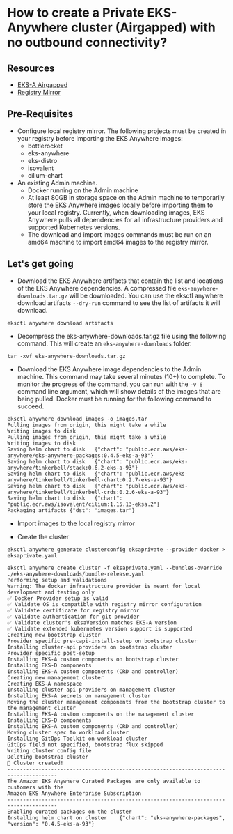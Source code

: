 # How to create a Private EKS-Anywhere cluster (Airgapped) with no outbound connectivity?

## Resources
- [EKS-A Airgapped](https://anywhere.eks.amazonaws.com/docs/getting-started/airgapped/)
- [Registry Mirror](https://anywhere.eks.amazonaws.com/docs/getting-started/optional/registrymirror/)

## Pre-Requisites
- Configure local registry mirror. The following projects must be created in your registry before importing the EKS Anywhere images:
    - bottlerocket
    - eks-anywhere
    - eks-distro
    - isovalent
    - cilium-chart
- An existing Admin machine.
    - Docker running on the Admin machine
    - At least 80GB in storage space on the Admin machine to temporarily store the EKS Anywhere images locally before importing them to your local registry. Currently, when downloading images, EKS Anywhere pulls all dependencies for all infrastructure providers and supported Kubernetes versions.
    - The download and import images commands must be run on an amd64 machine to import amd64 images to the registry mirror.

## Let's get going

- Download the EKS Anywhere artifacts that contain the list and locations of the EKS Anywhere dependencies. A compressed file `eks-anywhere-downloads.tar.gz` will be downloaded. You can use the eksctl anywhere download artifacts `--dry-run` command to see the list of artifacts it will download.

```
eksctl anywhere download artifacts
```

- Decompress the eks-anywhere-downloads.tar.gz file using the following command. This will create an `eks-anywhere-downloads` folder.

```
tar -xvf eks-anywhere-downloads.tar.gz
```

- Download the EKS Anywhere image dependencies to the Admin machine. This command may take several minutes (10+) to complete. To monitor the progress of the command, you can run with the `-v 6` command line argument, which will show details of the images that are being pulled. Docker must be running for the following command to succeed.

```
eksctl anywhere download images -o images.tar
Pulling images from origin, this might take a while
Writing images to disk
Pulling images from origin, this might take a while
Writing images to disk
Saving helm chart to disk	{"chart": "public.ecr.aws/eks-anywhere/eks-anywhere-packages:0.4.5-eks-a-93"}
Saving helm chart to disk	{"chart": "public.ecr.aws/eks-anywhere/tinkerbell/stack:0.6.2-eks-a-93"}
Saving helm chart to disk	{"chart": "public.ecr.aws/eks-anywhere/tinkerbell/tinkerbell-chart:0.2.7-eks-a-93"}
Saving helm chart to disk	{"chart": "public.ecr.aws/eks-anywhere/tinkerbell/tinkerbell-crds:0.2.6-eks-a-93"}
Saving helm chart to disk	{"chart": "public.ecr.aws/isovalent/cilium:1.15.13-eksa.2"}
Packaging artifacts	{"dst": "images.tar"}
```

- Import images to the local registry mirror

- Create the cluster

```
eksctl anywhere generate clusterconfig eksaprivate --provider docker > eksaprivate.yaml

eksctl anywhere create cluster -f eksaprivate.yaml --bundles-override ./eks-anywhere-downloads/bundle-release.yaml
Performing setup and validations
Warning: The docker infrastructure provider is meant for local development and testing only
✅ Docker Provider setup is valid
✅ Validate OS is compatible with registry mirror configuration
✅ Validate certificate for registry mirror
✅ Validate authentication for git provider
✅ Validate cluster's eksaVersion matches EKS-A version
✅ Validate extended kubernetes version support is supported
Creating new bootstrap cluster
Provider specific pre-capi-install-setup on bootstrap cluster
Installing cluster-api providers on bootstrap cluster
Provider specific post-setup
Installing EKS-A custom components on bootstrap cluster
Installing EKS-D components
Installing EKS-A custom components (CRD and controller)
Creating new management cluster
Creating EKS-A namespace
Installing cluster-api providers on management cluster
Installing EKS-A secrets on management cluster
Moving the cluster management components from the bootstrap cluster to the management cluster
Installing EKS-A custom components on the management cluster
Installing EKS-D components
Installing EKS-A custom components (CRD and controller)
Moving cluster spec to workload cluster
Installing GitOps Toolkit on workload cluster
GitOps field not specified, bootstrap flux skipped
Writing cluster config file
Deleting bootstrap cluster
🎉 Cluster created!
--------------------------------------------------------------------------------------
The Amazon EKS Anywhere Curated Packages are only available to customers with the
Amazon EKS Anywhere Enterprise Subscription
--------------------------------------------------------------------------------------
Enabling curated packages on the cluster
Installing helm chart on cluster	{"chart": "eks-anywhere-packages", "version": "0.4.5-eks-a-93"}
```
